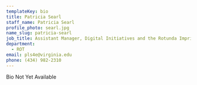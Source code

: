 ```yaml
---
templateKey: bio
title: Patricia Searl
staff_name: Patricia Searl
profile_photo: searl.jpg
name_slug: patricia-searl
job_title: Assistant Manager, Digital Initiatives and the Rotunda Imprint
department:
  - ROT
email: pls4e​@​virginia.edu
phone: (434) 982-2310
---
```

Bio Not Yet Available